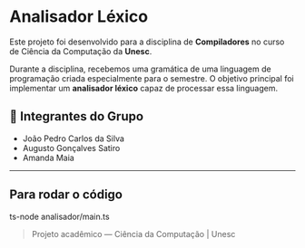 # Analisador Léxico

Este projeto foi desenvolvido para a disciplina de **Compiladores** no curso de Ciência da Computação da **Unesc**.

Durante a disciplina, recebemos uma gramática de uma linguagem de programação criada especialmente para o semestre. O objetivo principal foi implementar um **analisador léxico** capaz de processar essa linguagem.

## 👥 Integrantes do Grupo

- João Pedro Carlos da Silva
- Augusto Gonçalves Satiro
- Amanda Maia

---

## Para rodar o código
ts-node analisador/main.ts

> Projeto acadêmico — Ciência da Computação | Unesc